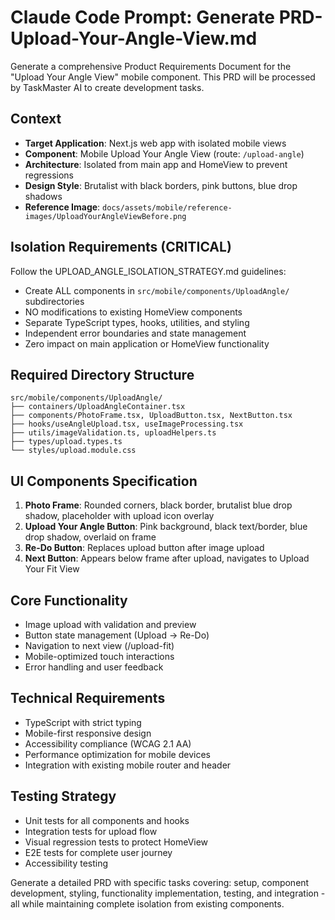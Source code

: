 # Claude Code Prompt: Generate PRD-Upload-Your-Angle-View.md

Generate a comprehensive Product Requirements Document for the "Upload Your Angle View" mobile component. This PRD will be processed by TaskMaster AI to create development tasks.

## Context
- **Target Application**: Next.js web app with isolated mobile views
- **Component**: Mobile Upload Your Angle View (route: `/upload-angle`)
- **Architecture**: Isolated from main app and HomeView to prevent regressions
- **Design Style**: Brutalist with black borders, pink buttons, blue drop shadows
- **Reference Image**: `docs/assets/mobile/reference-images/UploadYourAngleViewBefore.png`

## Isolation Requirements (CRITICAL)
Follow the UPLOAD_ANGLE_ISOLATION_STRATEGY.md guidelines:
- Create ALL components in `src/mobile/components/UploadAngle/` subdirectories
- NO modifications to existing HomeView components
- Separate TypeScript types, hooks, utilities, and styling
- Independent error boundaries and state management
- Zero impact on main application or HomeView functionality

## Required Directory Structure
```
src/mobile/components/UploadAngle/
├── containers/UploadAngleContainer.tsx
├── components/PhotoFrame.tsx, UploadButton.tsx, NextButton.tsx
├── hooks/useAngleUpload.tsx, useImageProcessing.tsx
├── utils/imageValidation.ts, uploadHelpers.ts
├── types/upload.types.ts
└── styles/upload.module.css
```

## UI Components Specification
1. **Photo Frame**: Rounded corners, black border, brutalist blue drop shadow, placeholder with upload icon overlay
2. **Upload Your Angle Button**: Pink background, black text/border, blue drop shadow, overlaid on frame
3. **Re-Do Button**: Replaces upload button after image upload
4. **Next Button**: Appears below frame after upload, navigates to Upload Your Fit View

## Core Functionality
- Image upload with validation and preview
- Button state management (Upload → Re-Do)
- Navigation to next view (/upload-fit)
- Mobile-optimized touch interactions
- Error handling and user feedback

## Technical Requirements
- TypeScript with strict typing
- Mobile-first responsive design
- Accessibility compliance (WCAG 2.1 AA)
- Performance optimization for mobile devices
- Integration with existing mobile router and header

## Testing Strategy
- Unit tests for all components and hooks
- Integration tests for upload flow
- Visual regression tests to protect HomeView
- E2E tests for complete user journey
- Accessibility testing

Generate a detailed PRD with specific tasks covering: setup, component development, styling, functionality implementation, testing, and integration - all while maintaining complete isolation from existing components.

